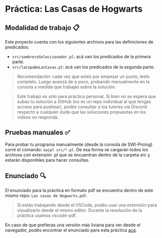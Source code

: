 # Práctica: Las Casas de Hogwarts

## Modalidad de trabajo :clipboard:

Este proyecto cuenta con los siguientes archivos para las definiciones de predicados:

-  `src/sombreroSeleccionador.pl`: acá van los predicados de la primera parte.
-  `src/laCopaDeLasCasas.pl`: acá van los predicados de la segunda parte.

> Recomendación: cada vez que estés por empezar un punto, leelo completo. Luego avanzá de a poco, probando manualmente en la consola a medida que trabajás sobre la solución.

> Este trabajo es sólo para práctica personal. Si bien no se espera que subas tu solución a GitHub (no es un repo individual al que tengas acceso para pushear), podés consultar a tus tutores via Discord respecto a cualquier duda que las soluciones propuestas en los videos no responda.

## Pruebas manuales :white_check_mark:

Para probar tu programa manualmente (desde la consola de SWI-Prolog) corré el comando: `swipl src/*.pl`. De esa forma se cargarán todos los archivos con extensión .pl que se encuentran dentro de la carpeta src y estarán disponibles para hacer consultas.

## Enunciado :mag:

 El enunciado para la práctica en formato pdf se encuentra dentro de este mismo repo: `Las casas de Hogwarts.pdf`.

 > Si estás trabajando desde el VSCode, podés usar una extensión para visualizarlo desde el mismo editor. Durante la resolución de la práctica usamos vscode-pdf.

En caso de que prefieras una versión más liviana para ver desde el navegador, podés encontrar el enunciado para esta práctica [acá](https://docs.google.com/document/u/1/d/e/2PACX-1vR9SBhz2J3lmqcMXOBs1BzSt7N1YWPoIuubAmQxPIOcnbn5Ow9REYt4NXQzOwXXiUaEQ4hfHNEt3_C7/pub).
